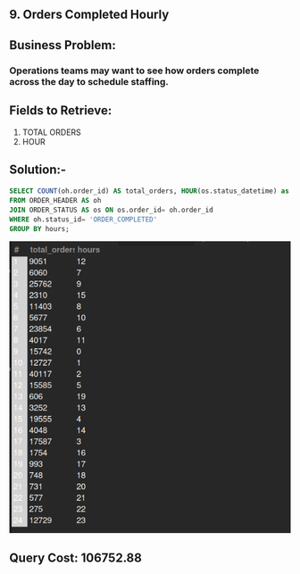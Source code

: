 ## 9. Orders Completed Hourly
## Business Problem:
### Operations teams may want to see how orders complete across the day to schedule staffing.

## Fields to Retrieve:

1. TOTAL ORDERS
2. HOUR

## Solution:-
```sql
SELECT COUNT(oh.order_id) AS total_orders, HOUR(os.status_datetime) as hours
FROM ORDER_HEADER AS oh
JOIN ORDER_STATUS AS os ON os.order_id= oh.order_id
WHERE oh.status_id= 'ORDER_COMPLETED' 
GROUP BY hours;

```

![alt text](image.png)

## Query Cost: 106752.88